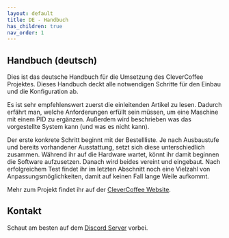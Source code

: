 ```yaml
---
layout: default
title: DE - Handbuch
has_children: true
nav_order: 1
---
```


## Handbuch (deutsch)

Dies ist das deutsche Handbuch für die Umsetzung des CleverCoffee Projektes. Dieses Handbuch deckt alle notwendigen Schritte für den Einbau und die Konfiguration ab.

Es ist sehr empfehlenswert zuerst die einleitenden Artikel zu lesen. Dadurch erfährt man, welche Anforderungen erfüllt sein müssen, um eine Maschine mit einem PID zu ergänzen. Außerdem wird beschrieben was das vorgestellte System kann (und was es nicht kann). 

Der erste konkrete Schritt beginnt mit der Bestellliste. Je nach Ausbaustufe und bereits vorhandener Ausstattung, setzt sich diese unterschiedlich zusammen. Während ihr auf die Hardware wartet, könnt ihr damit beginnen die Software aufzusetzen. Danach wird beides vereint und eingebaut. Nach erfolgreichem Test findet ihr im letzten Abschnitt noch eine Vielzahl von Anpassungsmöglichkeiten, damit auf keinen Fall lange Weile aufkommt.

Mehr zum Projekt findet ihr auf der [CleverCoffee Website](https://clevercoffee.de/).

## Kontakt
Schaut am besten auf dem [Discord Server](https://discord.com/invite/Kq5RFznuU4) vorbei.
